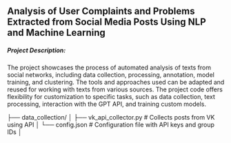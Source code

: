 ## Analysis of User Complaints and Problems Extracted from Social Media Posts Using NLP and Machine Learning
##### Project Description:

The project showcases the process of automated analysis of texts from social networks, including data collection, processing, annotation, model training, and clustering. The tools and approaches used can be adapted and reused for working with texts from various sources. The project code offers flexibility for customization to specific tasks, such as data collection, text processing, interaction with the GPT API, and training custom models.

├── data_collection/
│   ├── vk_api_collector.py   # Collects posts from VK using API
│   └── config.json           # Configuration file with API keys and group IDs
│
